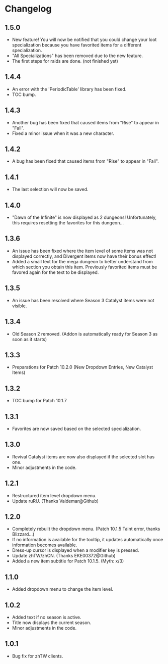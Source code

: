 # Changelog

## 1.5.0
* New feature! You will now be notified that you could change your loot specialization because you have favorited items for a different specialization.
* "All Specializations" has been removed due to the new feature.
* The first steps for raids are done. (not finished yet)

## 1.4.4
* An error with the 'PeriodicTable' library has been fixed.
* TOC bump.

## 1.4.3
* Another bug has been fixed that caused items from "Rise" to appear in "Fall".
* Fixed a minor issue when it was a new character.

## 1.4.2
* A bug has been fixed that caused items from "Rise" to appear in "Fall".

## 1.4.1
* The last selection will now be saved.

## 1.4.0
* "Dawn of the Infinite" is now displayed as 2 dungeons! Unfortunately, this requires resetting the favorites for this dungeon...

## 1.3.6
* An issue has been fixed where the item level of some items was not displayed correctly, and Divergent items now have their bonus effect!
* Added a small text for the mega dungeon to better understand from which section you obtain this item. Previously favorited items must be favored again for the text to be displayed.

## 1.3.5
* An issue has been resolved where Season 3 Catalyst items were not visible.

## 1.3.4
* Old Season 2 removed. (Addon is automatically ready for Season 3 as soon as it starts)

## 1.3.3
* Preparations for Patch 10.2.0 (New Dropdown Entries, New Catalyst Items)

## 1.3.2
* TOC bump for Patch 10.1.7

## 1.3.1
* Favorites are now saved based on the selected specialization.

## 1.3.0
* Revival Catalyst items are now also displayed if the selected slot has one.
* Minor adjustments in the code.

## 1.2.1
* Restructured item level dropdown menu.
* Update ruRU. (Thanks Valdemar@Github)

## 1.2.0
* Completely rebuilt the dropdown menu. (Patch 10.1.5 Taint error, thanks Blizzard...)
* If no information is available for the tooltip, it updates automatically once information becomes available.
* Dress-up cursor is displayed when a modifier key is pressed.
* Update zhTW/zhCN. (Thanks EKE00372@Github)
* Added a new item subtitle for Patch 10.1.5. (Myth: x/3)

## 1.1.0
* Added dropdown menu to change the item level.

## 1.0.2
* Added text if no season is active.
* Title now displays the current season.
* Minor adjustments in the code.

## 1.0.1
* Bug fix for zhTW clients.